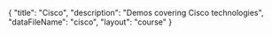 {
	"title": "Cisco",
	"description": "Demos covering Cisco technologies",
	"dataFileName": "cisco",
	"layout": "course"
}